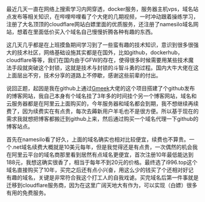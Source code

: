 最近几天一直在网络上搜索学习内网穿透，docker服务，服务器主机vps，域名站点发布等相关知识，在哔哩哔哩看了个大佬的几期视频，一时冲动跟着操练学习，注册了大名顶顶的cloudflare网站白嫖里面的优质服务，还注册了namesilo域名网站，想着在里面低价买入个域名自己慢慢折腾各种有趣的东西。

这几天几乎都是在上班摸鱼期间学习到了一些蛮有趣的技术知识，意识到很多很强大的技术社区，网络基础设施其实都是在国外，比如github，dockerhub，cloudflare等等，我们在国内由于GFW的存在，使得很多时候需要用某些技术魔法手段就突破这个封锁，这就是技术与封锁的斗智斗勇的过程。国内大牛大佬在这上面层出不穷，技术分享的道路上不停歇，感谢这些前辈的付出。

说回正题，起因是我在github上通过[Gmeek](https://meekdai.com/Gmeek.html)大佬的这个项目搭建了个github发布的博客网站，我自己本身有个域名挂了3年多的时间挂个另一个博客网站，域名和云服务器都是在阿里云上面购买的，今年服务器和域名都会到期，我不想继续再续费了，因为续费实在有点贵，每次去薅新用户羊毛也不是很方便。所以基于现在的需求我就想把博客都搬迁到github上来，然后通过购买一个域名代理一下github的博客站点。

首先在namesilo看了好久，上面的域名确实也相对比较便宜，续费也不算贵。一个.net域名续费大概就是10美元每年，但是我觉得还是有点贵，一次偶然的机会我在阿里云平台的域名商那里看到居然有点域名更便宜，首次注册10年最低能达到188元，我想这确实很香了，相当于每年不到20元的价格。最终选了i996.top这个域名直接购买了10年，买完之后还有点小兴奋，用这么少的钱买了个还相对好记有趣的域名，关键是非常符合我这个打工人的自我戏谑。买完域名后第一件事就是迁移到cloudflare服务商，因为在这里广阔天地大有作为，可以实现（白嫖）很多有用的免费服务。
